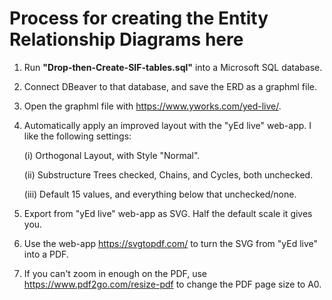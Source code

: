 # Process for creating the Entity Relationship Diagrams here

 1. Run **"Drop-then-Create-SIF-tables.sql"** into a Microsoft SQL database.

 2. Connect DBeaver to that database, and save the ERD as a graphml file.

 3. Open the graphml file with https://www.yworks.com/yed-live/.

 4. Automatically apply an improved layout with the "yEd live" web-app.  I like the following settings:

     (i)    Orthogonal Layout, with Style "Normal".

     (ii)   Substructure Trees checked, Chains, and Cycles, both unchecked.

     (iii)  Default 15 values, and everything below that unchecked/none.

 5. Export from "yEd live" web-app as SVG.  Half the default scale it gives you.

 6. Use the web-app https://svgtopdf.com/ to turn the SVG from "yEd live" into a PDF.

 7. If you can't zoom in enough on the PDF, use https://www.pdf2go.com/resize-pdf to change the PDF page size to A0.
 
